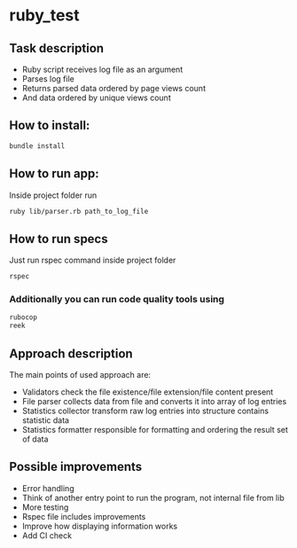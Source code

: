 # ruby_test
## Task description
- Ruby script receives log file as an argument
- Parses log file
- Returns parsed data ordered by page views count
- And data ordered by unique views count

## How to install:

```bash
bundle install
```

## How to run app:

Inside project folder run

```bash
ruby lib/parser.rb path_to_log_file
```

## How to run specs

Just run rspec command inside project folder
```bash
rspec
```

### Additionally you can run code quality tools using

```bash
rubocop
reek
```

## Approach description
The main points of used approach are:
- Validators check the file existence/file extension/file content present
- File parser collects data from file and converts it into array of log entries
- Statistics collector transform raw log entries into structure contains statistic data 
- Statistics formatter responsible for formatting and ordering the result set of data

## Possible improvements

- Error handling
- Think of another entry point to run the program, not internal file from lib
- More testing
- Rspec file includes improvements
- Improve how displaying information works
- Add CI check
